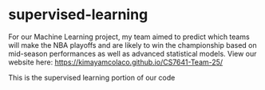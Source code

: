 # supervised-learning

For our Machine Learning project, my team aimed to predict which teams will make the NBA playoffs and are likely to win the championship based on mid-season performances as well as advanced statistical models. View our website here: https://kimayamcolaco.github.io/CS7641-Team-25/


This is the supervised learning portion of our code

